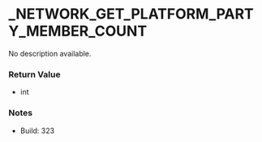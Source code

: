 # _NETWORK_GET_PLATFORM_PARTY_MEMBER_COUNT

No description available.

### Return Value
* int

### Notes
* Build: 323


